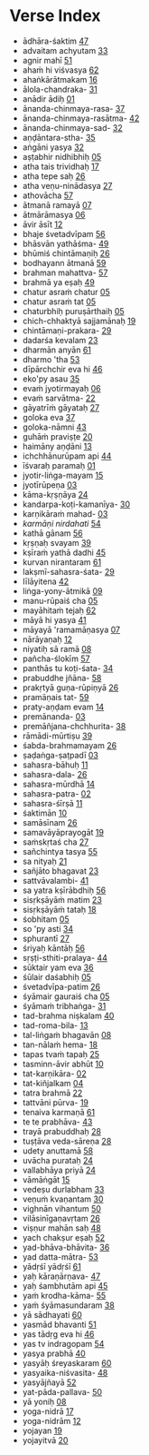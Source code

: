 # Verse Index

- ādhāra-śaktim [47](verses/47.md)
- advaitam achyutam [33](verses/33.md)
- agnir mahī [51](verses/51.md)
- ahaṁ hi viśvasya [62](verses/62.md)
- ahaṅkārātmakam [16](verses/16.md)
- ālola-chandraka- [31](verses/31.md)
- anādir ādiḥ [01](verses/01.md)
- ānanda-chinmaya-rasa- [37](verses/37.md)
- ānanda-chinmaya-rasātma- [42](verses/42.md)
- ānanda-chinmaya-sad- [32](verses/32.md)
- aṇḍāntara-stha- [35](verses/35.md)
- aṅgāni yasya [32](verses/32.md)
- aṣṭabhir nidhibhiḥ [05](verses/05.md)
- atha tais trividhaḥ [17](verses/17.md)
- atha tepe saḥ [26](verses/26.md)
- atha veṇu-ninādasya [27](verses/27.md)
- athovācha [57](verses/57.md)
- ātmanā ramayā [07](verses/07.md)
- ātmārāmasya [06](verses/06.md)
- āvir āsīt [12](verses/12.md)
- bhaje śvetadvīpam [56](verses/56.md)
- bhāsvān yathāśma- [49](verses/49.md)
- bhūmiś chintāmaṇiḥ [26](verses/26.md)
- bodhayann ātmanā [59](verses/59.md)
- brahman mahattva- [57](verses/57.md)
- brahmā ya eṣaḥ [49](verses/49.md)
- chatur asraṁ chatur [05](verses/05.md)
- chatur asraṁ tat [05](verses/05.md)
- chaturbhiḥ puruṣārthaiḥ [05](verses/05.md)
- chich-chhaktyā sajjamānaḥ [19](verses/19.md)
- chintāmaṇi-prakara- [29](verses/29.md)
- dadarśa kevalam [23](verses/23.md)
- dharmān anyān [61](verses/61.md)
- dharmo 'tha [53](verses/53.md)
- dīpārchchir eva hi [46](verses/46.md)
- eko'py asau [35](verses/35.md)
- evaṁ jyotirmayaḥ [06](verses/06.md)
- evaṁ sarvātma- [22](verses/22.md)
- gāyatrīṁ gāyataḥ [27](verses/27.md)
- goloka eva [37](verses/37.md)
- goloka-nāmni [43](verses/43.md)
- guhāṁ praviṣṭe [20](verses/20.md)
- haimāny aṇḍāni [13](verses/13.md)
- ichchhānurūpam api [44](verses/44.md)
- īśvaraḥ paramaḥ [01](verses/01.md)
- jyotir-liṅga-mayam [15](verses/15.md)
- jyotīrūpeṇa [03](verses/03.md)
- kāma-kṛṣṇāya [24](verses/24.md)
- kandarpa-koṭi-kamanīya- [30](verses/30.md)
- karṇikāraṁ mahad- [03](verses/03.md)
- *karmāṇi nirdahati* [54](verses/54.md)
- kathā gānam [56](verses/56.md)
- kṛṣṇaḥ svayam [39](verses/39.md)
- kṣīraṁ yathā dadhi [45](verses/45.md)
- kurvan nirantaram [61](verses/61.md)
- lakṣmī-sahasra-śata- [29](verses/29.md)
- līlāyitena [42](verses/42.md)
- liṅga-yony-ātmikā [09](verses/09.md)
- manu-rūpaiś cha [05](verses/05.md)
- mayāhitaṁ tejaḥ [62](verses/62.md)
- māyā hi yasya [41](verses/41.md)
- māyayā 'ramamāṇasya [07](verses/07.md)
- nārāyaṇaḥ [12](verses/12.md)
- niyatiḥ sā ramā [08](verses/08.md)
- pañcha-ślokīm [57](verses/57.md)
- panthās tu koṭi-śata- [34](verses/34.md)
- prabuddhe jñāna- [58](verses/58.md)
- prakṛtyā guṇa-rūpiṇyā [26](verses/26.md)
- pramāṇais tat- [59](verses/59.md)
- praty-aṇḍam evam [14](verses/14.md)
- premānanda- [03](verses/03.md)
- premāñjana-chchhurita- [38](verses/38.md)
- rāmādi-mūrtiṣu [39](verses/39.md)
- śabda-brahmamayam [26](verses/26.md)
- ṣaḍaṅga-ṣaṭpadī [03](verses/03.md)
- sahasra-bāhuḥ [11](verses/11.md)
- sahasra-dala- [26](verses/26.md)
- sahasra-mūrdhā [14](verses/14.md)
- sahasra-patra- [02](verses/02.md)
- sahasra-śīrṣā [11](verses/11.md)
- śaktimān [10](verses/10.md)
- samāsīnam [26](verses/26.md)
- samavāyāprayogāt [19](verses/19.md)
- saṁskṛtaś cha [27](verses/27.md)
- sañchintya tasya [55](verses/55.md)
- sa nityaḥ [21](verses/21.md)
- sañjāto bhagavat [23](verses/23.md)
- sattvāvalambi- [41](verses/41.md)
- sa yatra kṣīrābdhiḥ [56](verses/56.md)
- sisṛkṣāyāṁ matim [23](verses/23.md)
- sisṛkṣāyāṁ tataḥ [18](verses/18.md)
- śobhitam [05](verses/05.md)
- so 'py asti [34](verses/34.md)
- sphurantī [27](verses/27.md)
- śriyaḥ kāntāḥ [56](verses/56.md)
- sṛṣṭi-sthiti-pralaya- [44](verses/44.md)
- sūktair yam eva [36](verses/36.md)
- śūlair daśabhiḥ [05](verses/05.md)
- śvetadvīpa-patim [26](verses/26.md)
- śyāmair gauraiś cha [05](verses/05.md)
- śyāmaṁ tribhaṅga- [31](verses/31.md)
- tad-brahma niṣkalam [40](verses/40.md)
- tad-roma-bila- [13](verses/13.md)
- tal-liṅgaṁ bhagavān [08](verses/08.md)
- tan-nālaṁ hema- [18](verses/18.md)
- tapas tvaṁ tapaḥ [25](verses/25.md)
- tasminn-āvir abhūt [10](verses/10.md)
- tat-karṇikāra- [02](verses/02.md)
- tat-kiñjalkam [04](verses/04.md)
- tatra brahmā [22](verses/22.md)
- tattvāni pūrva- [19](verses/19.md)
- tenaiva karmaṇā [61](verses/61.md)
- te te prabhāva- [43](verses/43.md)
- trayā prabuddhaḥ [28](verses/28.md)
- tuṣṭāva veda-sāreṇa [28](verses/28.md)
- udety anuttamā [58](verses/58.md)
- uvācha purataḥ [24](verses/24.md)
- vallabhāya priyā [24](verses/24.md)
- vāmāṅgāt [15](verses/15.md)
- vedeṣu durlabham [33](verses/33.md)
- veṇuṁ kvaṇantam [30](verses/30.md)
- vighnān vihantum [50](verses/50.md)
- vilāsinīgaṇavṛtam [26](verses/26.md)
- viṣṇur mahān saḥ [48](verses/48.md)
- yach chakṣur eṣaḥ [52](verses/52.md)
- yad-bhāva-bhāvita- [36](verses/36.md)
- yad datta-mātra- [53](verses/53.md)
- yādṛśī yādṛśī [61](verses/61.md)
- yaḥ kāraṇārṇava- [47](verses/47.md)
- yaḥ śambhutām api [45](verses/45.md)
- yaṁ krodha-kāma- [55](verses/55.md)
- yaṁ śyāmasundaram [38](verses/38.md)
- yā sādhayati [60](verses/60.md)
- yasmād bhavanti [51](verses/51.md)
- yas tādṛg eva hi [46](verses/46.md)
- yas tv indragopam [54](verses/54.md)
- yasya prabhā [40](verses/40.md)
- yasyāḥ śreyaskaram [60](verses/60.md)
- yasyaika-niśvasita- [48](verses/48.md)
- yasyājñayā [52](verses/52.md)
- yat-pāda-pallava- [50](verses/50.md)
- yā yoniḥ [08](verses/08.md)
- yoga-nidrā [17](verses/17.md)
- yoga-nidrām [12](verses/12.md)
- yojayan [19](verses/19.md)
- yojayitvā [20](verses/20.md)
